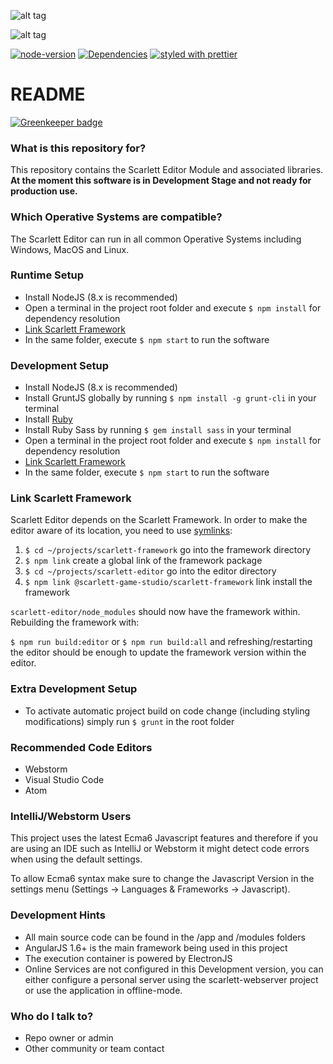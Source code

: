 ![alt tag](https://scarlett.cothesia.com/attachments/images/scarlett_logo.png)

![alt tag](https://scarlett.cothesia.com/attachments/images/scarlett_screen1.png)

[![node-version][node-version-badge]][node]
[![Dependencies][dependencyci-badge]][dependencyci]
[![styled with prettier][prettier-badge]][prettier]

# README #

[![Greenkeeper badge](https://badges.greenkeeper.io/scarlettgamestudio/scarlett-editor.svg)](https://greenkeeper.io/)

### What is this repository for? ###

This repository contains the Scarlett Editor Module and associated libraries. **At the moment this software is in Development Stage and not ready for production use.**

### Which Operative Systems are compatible? ###

The Scarlett Editor can run in all common Operative Systems including Windows, MacOS and Linux.

### Runtime Setup ###

* Install NodeJS (8.x is recommended)
* Open a terminal in the project root folder and execute `$ npm install` for dependency resolution
* [Link Scarlett Framework](#link-scarlett-framework) 
* In the same folder, execute `$ npm start` to run the software

### Development Setup ###

* Install NodeJS (8.x is recommended)
* Install GruntJS globally by running `$ npm install -g grunt-cli` in your terminal
* Install [Ruby](https://www.ruby-lang.org/en/)
* Install Ruby Sass by running `$ gem install sass` in your terminal
* Open a terminal in the project root folder and execute `$ npm install` for dependency resolution
* [Link Scarlett Framework](#link-scarlett-framework)
* In the same folder, execute `$ npm start` to run the software

### Link Scarlett Framework ###

Scarlett Editor depends on the Scarlett Framework. In order to make the editor aware of its location, you need to use [symlinks](https://docs.npmjs.com/cli/link):
1. `$ cd ~/projects/scarlett-framework` go into the framework directory
2. `$ npm link` create a global link of the framework package
3. `$ cd ~/projects/scarlett-editor` go into the editor directory
4. `$ npm link @scarlett-game-studio/scarlett-framework` link install the framework

`scarlett-editor/node_modules` should now have the framework within. Rebuilding the framework with:

`$ npm run build:editor` or `$ npm run build:all` and refreshing/restarting the editor should be enough to update the framework version within the editor.

### Extra Development Setup ###

* To activate automatic project build on code change (including styling modifications) simply run `$ grunt` in the root folder 

### Recommended Code Editors ###

* Webstorm
* Visual Studio Code
* Atom

### IntelliJ/Webstorm Users ###

This project uses the latest Ecma6 Javascript features and therefore if you are using an IDE such as IntelliJ or Webstorm it might detect code errors when using the default settings.

To allow Ecma6 syntax make sure to change the Javascript Version in the settings menu (Settings -> Languages & Frameworks -> Javascript).

### Development Hints ###

* All main source code can be found in the /app and /modules folders
* AngularJS 1.6+ is the main framework being used in this project
* The execution container is powered by ElectronJS 
* Online Services are not configured in this Development version, you can either configure a personal server using the scarlett-webserver project or use the application in offline-mode.

### Who do I talk to? ###

* Repo owner or admin
* Other community or team contact

[package]: https://www.npmjs.com/org/scarlett-game-studio...........
[npm-version-badge]: https://img.shields.io/npm/v/scarlett-framework.svg
[node]: https://nodejs.org
[node-version-badge]: https://img.shields.io/badge/node-%3E%3D%206.0-orange.svg
[license-badge]: https://img.shields.io/npm/l/scarlett-framework.svg
[dependencyci-badge]: https://dependencyci.com/github/scarlettgamestudio/scarlett-editor/badge
[dependencyci]: https://dependencyci.com/github/scarlettgamestudio/scarlett-editor
[prettier-badge]: https://img.shields.io/badge/styled_with-prettier-ff69b4.svg
[prettier]: https://github.com/prettier/prettier
[package]: https://www.npmjs.com/org/scarlett-game-studio...........
[build-badge]: https://travis-ci.org/scarlettgamestudio/scarlett-editor.svg?branch=master
[build]: https://travis-ci.org/scarlettgamestudio/scarlett-editor
